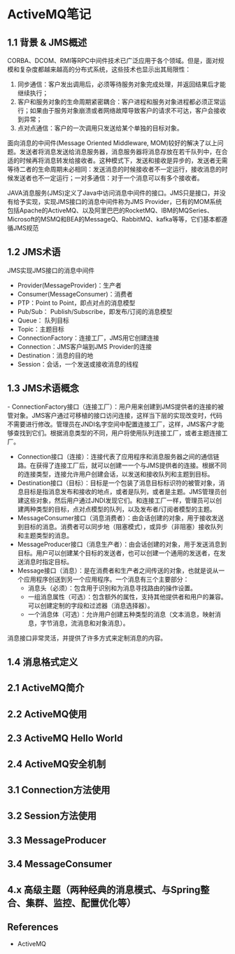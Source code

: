 # ActiveMQ笔记

## 1.1 背景 & JMS概述
CORBA、DCOM、RMI等RPC中间件技术已广泛应用于各个领域。但是，面对规模和复杂度都越来越高的分布式系统，这些技术也显示出其局限性：
1. 同步通信：客户发出调用后，必须等待服务对象完成处理，并返回结果后才能继续执行；
1. 客户和服务对象的生命周期紧密耦合：客户进程和服务对象进程都必须正常运行；如果由于服务对象崩溃或者网络故障导致客户的请求不可达，客户会接收到异常；
1. 点对点通信：客户的一次调用只发送给某个单独的目标对象。

面向消息的中间件(Message Oriented Middleware, MOM)较好的解决了以上问题。发送者将消息发送给消息服务器，消息服务器将消息存放在若千队列中，在合适的时候再将消息转发给接收者。这种模式下，发送和接收是异步的，发送者无需等待二者的生命周期未必相同：发送消息的时候接收者不一定运行，接收消息的时候发送者也不一定运行；一对多通信：对于一个消息可以有多个接收者。

JAVA消息服务(JMS)定义了Java中访问消息中间件的接口。JMS只是接口，并没有给予实现，实现JMS接口的消息中间件称为JMS Provider，已有的MOM系统包括Apache的ActiveMQ、以及阿里巴巴的RocketMQ、IBM的MQSeries、Microsoft的MSMQ和BEA的MessageQ、RabbitMQ、kafka等等，它们基本都遵循JMS规范

## 1.2 JMS术语
JMS实现JMS接口的消息中间件
- Provider(MessageProvider)：生产者
- Consumer(MessageConsumer)：消费者
- PTP：Point to Point，即点对点的消息模型
- Pub/Sub： Publish/Subscribe，即发布/订阅的消息模型
- Queue： 队列目标
- Topic：主题目标
- ConnectionFactory：连接工厂，JMS用它创建连接
- Connection：JMS客户端到JMS Provider的连接
- Destination：消息的目的地
- Session：会话，一个发送或接收消息的线程

## 1.3 JMS术语概念
​​- ConnectionFactory接口（连接工厂）：用户用来创建到JMS提供者的连接的被管对象。JMS客户通过可移植的接口访问连接，这样当下层的实现改变时，代码不需要进行修改。管理员在JNDI名字空间中配置连接工厂，这样，JMS客户才能够查找到它们。根据消息类型的不同，用户将使用队列连接工厂，或者主题连接工厂。
- Connection接口（连接）：连接代表了应用程序和消息服务器之间的通信链路。在获得了连接工厂后，就可以创建一一个与JMS提供者的连接。根据不同的连接类型，连接允许用户创建会话，以发送和接收队列和主题到目标。
- Destination接口（目标）：目标是一个包装了消息目标标识符的被管对象，消息目标是指消息发布和接收的地点，或者是队列，或者是主题。JMS管理员创建这些对象，然后用户通过JNDI发现它们。和连接工厂一样，管理员可以创建两种类型的目标，点对点模型的队列，以及发布者/订阅者模型的主题。
- MessageConsumer接口（消息消费者）：由会话创建的对象，用于接收发送到目标的消息。消费者可以同步地（阻塞模式），或异步（非阻塞）接收队列和主题类型的消息。
- MessageProducer接口（消息生产者）：由会话创建的对象，用于发送消息到目标。用户可以创建某个目标的发送者，也可以创建一个通用的发送者，在发送消息时指定目标。
- Message接口（消息）：是在消费者和生产者之间传送的对象，也就是说从一个应用程序创送到另一个应用程序。一个消息有三个主要部分：
    - 消息头（必须）：包含用于识别和为消息寻找路由的操作设置。
    - 一组消息属性（可选）：包含额外的属性，支持其他提供者和用户的兼容。可以创建定制的字段和过滤器（消息选择器）。
    - 一个消息体（可选）：允许用户创建五种类型的消息（文本消息，映射消息，字节消息，流消息和对象消息）。

消息接口非常灵活，并提供了许多方式来定制消息的内容。

## 1.4 消息格式定义



## 2.1 ActiveMQ简介


## 2.2 ActiveMQ使用


## 2.3 ActiveMQ Hello World


## 2.4 ActiveMQ安全机制


## 3.1 Connection方法使用


## 3.2 Session方法使用


## 3.3 MessageProducer


## 3.4 MessageConsumer


## 4.x 高级主题（两种经典的消息模式、与Spring整合、集群、监控、配置优化等）

## References
- ActiveMQ